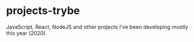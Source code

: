 # projects-trybe

JavaScript, React, NodeJS and other projects I've been developing mostly this year (2020).
